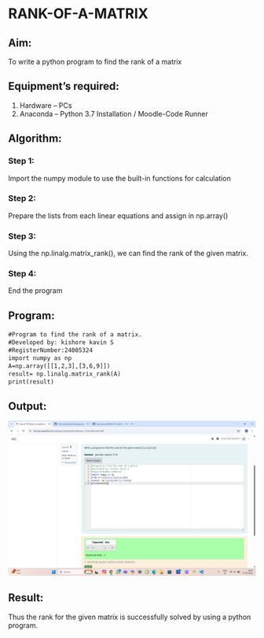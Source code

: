 # RANK-OF-A-MATRIX
## Aim:
To write a python program to find the rank of a matrix
## Equipment’s required:
1. 	Hardware – PCs
2. 	Anaconda – Python 3.7 Installation / Moodle-Code Runner
## Algorithm:
### Step 1: 
Import the numpy module to use the built-in functions for calculation
### Step 2: 
Prepare the lists from each linear equations and assign in np.array()
### Step 3: 
Using the np.linalg.matrix_rank(), we can find the rank of the given matrix.
### Step 4: 
End the program
## Program:
```
#Program to find the rank of a matrix.
#Developed by: kishore kavin S
#RegisterNumber:24005324
import numpy as np 
A=np.array([[1,2,3],[3,6,9]])
result= np.linalg.matrix_rank(A)
print(result)
```
## Output:
![Alt text](<Screenshot (6).png>)
## Result:
Thus the rank for the given matrix is successfully solved by  using a python program.


